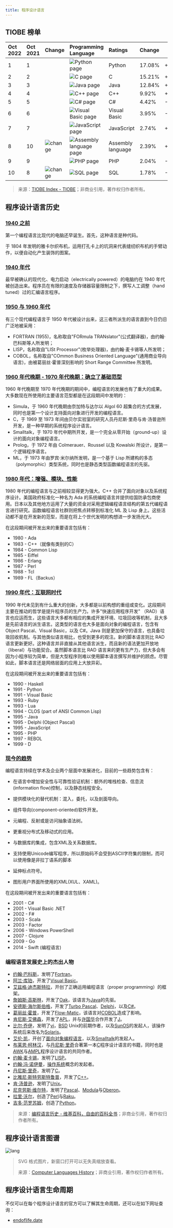 ```yaml
---
title: 程序设计语言
---
```



## TIOBE 榜单

| Oct 2022 | Oct 2021 | Change                                                       | Programming Language                                         | Ratings           | Change |        |
| :------- | :------- | :----------------------------------------------------------- | :----------------------------------------------------------- | :---------------- | :----- | ------ |
| 1        | 1        |                                                              | ![Python page](https://www.tiobe.com/wp-content/themes/tiobe/tiobe-index/images/Python.png) | Python            | 17.08% | +5.81% |
| 2        | 2        |                                                              | ![C page](https://www.tiobe.com/wp-content/themes/tiobe/tiobe-index/images/C.png) | C                 | 15.21% | +4.05% |
| 3        | 3        |                                                              | ![Java page](https://www.tiobe.com/wp-content/themes/tiobe/tiobe-index/images/Java.png) | Java              | 12.84% | +2.38% |
| 4        | 4        |                                                              | ![C++ page](https://www.tiobe.com/wp-content/themes/tiobe/tiobe-index/images/C__.png) | C++               | 9.92%  | +2.42% |
| 5        | 5        |                                                              | ![C# page](https://www.tiobe.com/wp-content/themes/tiobe/tiobe-index/images/C_.png) | C#                | 4.42%  | -0.84% |
| 6        | 6        |                                                              | ![Visual Basic page](https://www.tiobe.com/wp-content/themes/tiobe/tiobe-index/images/Visual_Basic.png) | Visual Basic      | 3.95%  | -1.29% |
| 7        | 7        |                                                              | ![JavaScript page](https://www.tiobe.com/wp-content/themes/tiobe/tiobe-index/images/JavaScript.png) | JavaScript        | 2.74%  | +0.55% |
| 8        | 10       | ![change](https://www.tiobe.com/wp-content/themes/tiobe/tpci/images/up.png) | ![Assembly language page](https://www.tiobe.com/wp-content/themes/tiobe/tiobe-index/images/Assembly_language.png) | Assembly language | 2.39%  | +0.33% |
| 9        | 9        |                                                              | ![PHP page](https://www.tiobe.com/wp-content/themes/tiobe/tiobe-index/images/PHP.png) | PHP               | 2.04%  | -0.06% |
| 10       | 8        | ![change](https://www.tiobe.com/wp-content/themes/tiobe/tpci/images/down.png) | ![SQL page](https://www.tiobe.com/wp-content/themes/tiobe/tiobe-index/images/SQL.png) | SQL               | 1.78%  | -0.39% |

> 来源：[TIOBE Index - TIOBE](https://www.tiobe.com/tiobe-index/)；非商业引用，著作权归作者所有。

## 程序设计语言历史

### [1940 之前](https://zh.wikipedia.org/zh-my/%E7%A8%8B%E5%BC%8F%E8%AA%9E%E8%A8%80%E6%AD%B7%E5%8F%B2#1940%E4%B9%8B%E5%89%8D)

第一个编程语言比现代的电脑还早诞生。首先，这种语言是种代码。

于 1804 年发明的雅卡尔织布机，运用打孔卡上的坑洞来代表缝纫织布机的手臂动作，以便自动化产生装饰的图案。

### [1940 年代](https://zh.wikipedia.org/zh-my/%E7%A8%8B%E5%BC%8F%E8%AA%9E%E8%A8%80%E6%AD%B7%E5%8F%B2#1940%E5%B9%B4%E4%BB%A3)

最早被确认的现代化、电力启动（electrically powered）的电脑约在 1940 年代被创造出来。程序员在有限的速度及存储器容量限制之下，撰写人工调整（hand tuned）过的汇编语言程序。

### [1950 与 1960 年代](https://zh.wikipedia.org/zh-my/%E7%A8%8B%E5%BC%8F%E8%AA%9E%E8%A8%80%E6%AD%B7%E5%8F%B2#1950%E8%88%871960%E5%B9%B4%E4%BB%A3)

有三个现代编程语言于 1950 年代被设计出来，这三者所派生的语言直到今日仍旧广泛地被采用：

- FORTRAN (1955)，名称取自"FORmula TRANslator"(公式翻译器)，由约翰·巴科斯等人所发明；
- LISP，名称取自"LISt Processor"(枚举处理器)，由约翰·麦卡锡等人所发明；
- COBOL，名称取自"COmmon Business Oriented Language"(通用商业导向语言)，由被葛丽丝·霍普深刻影响的 Short Range Committee 所发明。

### [1960 年代晚期 - 1970 年代晚期：确立了基础范型](https://zh.wikipedia.org/zh-my/%E7%A8%8B%E5%BC%8F%E8%AA%9E%E8%A8%80%E6%AD%B7%E5%8F%B2#1980%E5%B9%B4%E4%BB%A3%EF%BC%9A%E5%A2%9E%E5%BC%B7%E3%80%81%E6%A8%A1%E7%B5%84%E3%80%81%E6%95%88%E8%83%BD)

1960 年代晚期至 1970 年代晚期的期间中，编程语言的发展也有了重大的成果。大多数现在所使用的主要语言范型都是在这段期间中发明的：

- Simula，于 1960 年代晚期由奈加特与达尔以 Algol 60 超集合的方式发展，同时也是第一个设计支持面向对象进行开发的编程语言。
- C，于 1969 至 1973 年间由贝尔实验室的研究人员丹尼斯·里奇与肯·汤普逊所开发，是一种早期的系统程序设计语言。
- Smalltalk，于 1970 年代中期所开发，是一个完全从零开始（ground-up）设计的面向对象编程语言。
- Prolog，于 1972 年由 Colmerauer、Roussel 以及 Kowalski 所设计，是第一个逻辑程序语言。
- ML，于 1973 年由罗宾·米尔纳所发明，是一个基于 Lisp 所建构的多态（polymorphic）类型系统，同时也是静态类型函数编程语言的先驱。

### [1980 年代：增强、模块、性能](https://zh.wikipedia.org/zh-my/%E7%A8%8B%E5%BC%8F%E8%AA%9E%E8%A8%80%E6%AD%B7%E5%8F%B2#1980%E5%B9%B4%E4%BB%A3%EF%BC%9A%E5%A2%9E%E5%BC%B7%E3%80%81%E6%A8%A1%E7%B5%84%E3%80%81%E6%95%88%E8%83%BD)

1980 年代的编程语言与之前相较显得更为强大。C++ 合并了面向对象以及系统程序设计。美国政府标准化一种名为 Ada 的系统编程语言并提供给国防承包商使用。日本以及其他地方运用了大量的资金对采用逻辑编程语言结构的第五代编程语言进行研究。函数编程语言社群则把焦点转移到标准化 ML 及 Lisp 身上。这些活动都不是在开发新的范型，而是在将上个世代发明的构想进一步发扬光大。

在这段期间被开发出来的重要语言包括有：

- 1980 - Ada
- 1983 - C++（就像有类别的C）
- 1984 - Common Lisp
- 1985 - Eiffel
- 1986 - Erlang
- 1987 - Perl
- 1988 - Tcl
- 1989 - FL（Backus）

### [1990 年代：互联网时代](https://zh.wikipedia.org/zh-my/%E7%A8%8B%E5%BC%8F%E8%AA%9E%E8%A8%80%E6%AD%B7%E5%8F%B2#1990%E5%B9%B4%E4%BB%A3%EF%BC%9A%E7%B6%B2%E9%9A%9B%E7%B6%B2%E8%B7%AF%E6%99%82%E4%BB%A3)

1990 年代未见到有什么重大的创新，大多都是以前构想的重组或变化。这段期间主要在推动的哲学是提升程序员的生产力。许多"快速应用程序开发" （RAD）语言也应运而生，这些语言大多都有相应的集成开发环境、垃圾回收等机制，且大多是先前语言的派生语言。这类型的语言也大多是面向对象的编程语言，包含有 Object Pascal、Visual Basic，以及 C#。Java 则是更加保守的语言，也具备垃圾回收机制。与其他类似语言相比，也受到更多的观注。新的脚本语言则比 RAD 语言更新更好。这种语言并非直接从其他语言派生，而且新的语法更加开放地（liberal）与功能契合。虽然脚本语言比 RAD 语言来的更有生产力，但大多会有因为小程序较为简单，但是大型程序则难以使用脚本语言撰写并维护的顾虑。尽管如此，脚本语言还是网络层面的应用上大放异彩。

在这段期间被开发出来的重要语言包括有：

- 1990 - Haskell
- 1991 - Python
- 1991 - Visual Basic
- 1993 - Ruby
- 1993 - Lua
- 1994 - CLOS (part of ANSI Common Lisp)
- 1995 - Java
- 1995 - Delphi (Object Pascal)
- 1995 - JavaScript
- 1995 - PHP
- 1997 - REBOL
- 1999 - D

### [现今的趋势](https://zh.wikipedia.org/zh-my/%E7%A8%8B%E5%BC%8F%E8%AA%9E%E8%A8%80%E6%AD%B7%E5%8F%B2#%E7%8F%BE%E4%BB%8A%E7%9A%84%E8%B6%A8%E5%8B%A2)

编程语言持续在学术及企业两个层面中发展进化，目前的一些趋势包含有：

- 在语言中增加安全性与可靠性验证机制：额外的堆栈检查、信息流(information flow)控制，以及静态线程安全。

- 提供模块化的替代机制：混入，委托，以及剖面导向。

- 组件导向(component-oriented)软件开发。

- 元编程、反射或是访问抽象语法树。

- 更重视分布式及移动式的应用。

- 与数据库的集成，包含XML及关系数据库。

- 支持使用Unicode编写程序，所以原始码不会受到ASCII字符集的限制，而可以使用像是非拉丁语系的脚本

- 延伸标点符号。

- 图形用户界面所使用的XML(XUL、XAML)。

在这段期间被开发出来的重要语言包括有：

- 2001 - C#
- 2001 - Visual Basic .NET
- 2002 - F#
- 2003 - Scala
- 2003 - Factor
- 2006 - Windows PowerShell
- 2007 - Clojure
- 2009 - Go
- 2014 - Swift (编程语言)

### 编程语言发展史上的杰出人物

- [约翰·巴科斯](https://zh.wikipedia.org/zh-my/約翰·巴科斯)，发明了[Fortran](https://zh.wikipedia.org/wiki/Fortran)。
- [阿兰·库珀](https://zh.wikipedia.org/wiki/阿兰·库珀)，开发了[Visual Basic](https://zh.wikipedia.org/wiki/Visual_Basic)。
- [艾兹格·迪杰斯特拉](https://zh.wikipedia.org/wiki/艾兹格·迪杰斯特拉)，开创了正确运用编程语言（proper programming）的框架。
- [詹姆斯·高斯林](https://zh.wikipedia.org/wiki/詹姆斯·高斯林)，开发了[Oak](https://zh.wikipedia.org/wiki/Oak)，该语言为[Java](https://zh.wikipedia.org/wiki/Java)的先驱。
- [安德斯·海尔斯伯格](https://zh.wikipedia.org/wiki/安德斯·海尔斯伯格)，开发了[Turbo Pascal](https://zh.wikipedia.org/wiki/Turbo_Pascal)、[Delphi](https://zh.wikipedia.org/wiki/Delphi)，以及[C#](https://zh.wikipedia.org/wiki/C_Sharp)。
- [葛丽丝·霍普](https://zh.wikipedia.org/wiki/葛麗絲·霍普)，开发了[Flow-Matic](https://zh.wikipedia.org/w/index.php?title=Flow-Matic&action=edit&redlink=1)，该语言对[COBOL](https://zh.wikipedia.org/wiki/COBOL)造成了影响。
- [肯尼斯·艾佛森](https://zh.wikipedia.org/wiki/肯尼斯·艾佛森)，开发了[APL](https://zh.wikipedia.org/wiki/APL)，并与[许国华](https://zh.wikipedia.org/w/index.php?title=许国华_(计算机科学家)&action=edit&redlink=1)合作开发了[J](https://zh.wikipedia.org/wiki/J語言)。
- [比尔·乔伊](https://zh.wikipedia.org/wiki/比尔·乔伊)，发明了[vi](https://zh.wikipedia.org/wiki/Vi)，[BSD](https://zh.wikipedia.org/wiki/Berkeley_Software_Distribution) Unix的前期作者，以及[SunOS](https://zh.wikipedia.org/wiki/SunOS)的发起人，该操作系统后来改名为[Solaris](https://zh.wikipedia.org/wiki/Solaris)。
- [艾伦·凯](https://zh.wikipedia.org/wiki/艾伦·凯)，开创了[面向对象编程语言](https://zh.wikipedia.org/wiki/OOP)，以及[Smalltalk](https://zh.wikipedia.org/wiki/Smalltalk)的发起人。
- [布莱恩·柯林汉](https://zh.wikipedia.org/wiki/布萊恩·柯林漢)，与[丹尼斯·里奇](https://zh.wikipedia.org/wiki/丹尼斯·里奇)合著第一本[C](https://zh.wikipedia.org/wiki/C語言)程序设计语言的书籍，同时也是[AWK](https://zh.wikipedia.org/wiki/AWK)与[AMPL](https://zh.wikipedia.org/wiki/AMPL)程序设计语言的共同作者。
- [约翰·麦卡锡](https://zh.wikipedia.org/wiki/约翰·麦卡锡)，发明了[LISP](https://zh.wikipedia.org/wiki/LISP)。
- [约翰·冯·诺伊曼](https://zh.wikipedia.org/wiki/约翰·冯·诺伊曼)，[操作系统](https://zh.wikipedia.org/wiki/作業系統)概念的发起者。
- [丹尼斯·里奇](https://zh.wikipedia.org/wiki/丹尼斯·里奇)，发明了[C](https://zh.wikipedia.org/wiki/C語言)。
- [比雅尼·斯特劳斯特鲁普](https://zh.wikipedia.org/wiki/比雅尼·史特勞斯特魯普)，开发了[C++](https://zh.wikipedia.org/wiki/C%2B%2B)。
- [肯·汤普逊](https://zh.wikipedia.org/wiki/肯·汤普逊)，发明了[Unix](https://zh.wikipedia.org/wiki/Unix)。
- [尼克劳斯·维尔特](https://zh.wikipedia.org/wiki/尼克劳斯·维尔特)，发明了[Pascal](https://zh.wikipedia.org/wiki/Pascal)、[Modula](https://zh.wikipedia.org/wiki/Modula)与[Oberon](https://zh.wikipedia.org/wiki/Oberon)。
- [拉里·沃尔](https://zh.wikipedia.org/wiki/拉里·沃尔)，创造了[Perl](https://zh.wikipedia.org/wiki/Perl)与[Raku](https://zh.wikipedia.org/wiki/Raku)。
- [吉多·范罗苏姆](https://zh.wikipedia.org/wiki/吉多·范罗苏姆)，创造了[Python](https://zh.wikipedia.org/wiki/Python)。

> 来源：[编程语言历史 - 维基百科，自由的百科全书](https://zh.wikipedia.org/zh-my/%E7%A8%8B%E5%BC%8F%E8%AA%9E%E8%A8%80%E6%AD%B7%E5%8F%B2#%E7%8F%BE%E4%BB%8A%E7%9A%84%E8%B6%A8%E5%8B%A2)；非商业引用，著作权归作者所有。

## 程序设计语言图谱

![lang](https://static.7wate.com/img/2022/10/19/db314c6f8221b.svg)

> SVG 格式图片，新窗口打开可以无失真缩放查看。
>
> 来源：[Computer Languages History](https://www.levenez.com/lang/)；非商业引用，著作权归作者所有。

## 程序设计语言生命周期

不仅可以在每个程序设计语言的官方可以了解其生命周期，还可以在如下网址查询：

 - [endoflife.date](https://endoflife.date/)